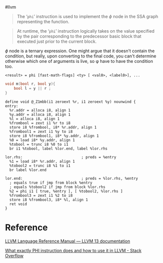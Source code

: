 #llvm 

> The ‘`phi`’ instruction is used to implement the $\phi$ node in the SSA graph representing the function.

> At runtime, the ‘`phi`’ instruction logically takes on the value specified by the pair corresponding to the predecessor basic block that executed just prior to the current block.

 $\phi$ node is a ternary expression. One might argue that it doesn't contain the condition, but really, upon converting to the final code, you can't determine otherwise which one of arguments is live, so φ have to have the condition too.
 
    <result> = phi [fast-math-flags] <ty> [ <val0>, <label0>], ...
 
 
```c
void m(bool r, bool y){
    bool l = y || r ;
}
```

```
define void @_Z1mbb(i1 zeroext %r, i1 zeroext %y) nounwind {
entry:
  %r.addr = alloca i8, align 1
  %y.addr = alloca i8, align 1
  %l = alloca i8, align 1
  %frombool = zext i1 %r to i8
  store i8 %frombool, i8* %r.addr, align 1
  %frombool1 = zext i1 %y to i8
  store i8 %frombool1, i8* %y.addr, align 1
  %0 = load i8* %y.addr, align 1
  %tobool = trunc i8 %0 to i1
  br i1 %tobool, label %lor.end, label %lor.rhs

lor.rhs:                           ; preds = %entry
  %1 = load i8* %r.addr, align 1
  %tobool2 = trunc i8 %1 to i1
  br label %lor.end

lor.end:                           ; preds = %lor.rhs, %entry
  ; equals true if jmp from block %entry
  ; equals %tobool2 if jmp from block %lor.rhs
  %2 = phi i1 [ true, %entry ], [ %tobool2, %lor.rhs ]
  %frombool3 = zext i1 %2 to i8
  store i8 %frombool3, i8* %l, align 1
  ret void
}
```

# Reference
[LLVM Language Reference Manual — LLVM 13 documentation](https://llvm.org/docs/LangRef.html#phi-instruction)

[What exactly PHI instruction does and how to use it in LLVM - Stack Overflow](https://stackoverflow.com/questions/11485531/what-exactly-phi-instruction-does-and-how-to-use-it-in-llvm#:~:text=The%20%27phi%27%20instruction%20is%20used%20to%20implement%20the,still%20hard%20to%20understand%20what%20it%20does%20exactly.)


